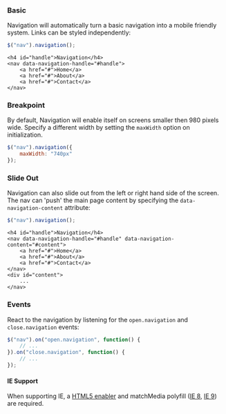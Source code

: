 ### Basic

Navigation will automatically turn a basic navigation into a mobile friendly system. Links can be styled independently:

```javascript
$("nav").navigation();
```

```markup
<h4 id="handle">Navigation</h4>
<nav data-navigation-handle="#handle">
	<a href="#">Home</a>
	<a href="#">About</a>
	<a href="#">Contact</a>
</nav>
```

### Breakpoint

By default, Navigation will enable itself on screens smaller then 980 pixels wide. Specify a different width by setting the `maxWidth` option on initialization.

```javascript
$("nav").navigation({
	maxWidth: "740px"
});
```

### Slide Out

Navigation can also slide out from the left or right hand side of the screen. The nav can 'push' the main page content by specifying the `data-navigation-content` attribute:

```javascript
$("nav").navigation();
```

```markup
<h4 id="handle">Navigation</h4>
<nav data-navigation-handle="#handle" data-navigation-content="#content">
	<a href="#">Home</a>
	<a href="#">About</a>
	<a href="#">Contact</a>
</nav>
<div id="content">
	...
</nav>
```

### Events

React to the navigation by listening for the `open.navigation` and `close.navigation` events:

```javascript
$("nav").on("open.navigation", function() {
	// ...
}).on("close.navigation", function() {
	// ...
});
```

#### IE Support

When supporting IE, a [HTML5 enabler](https://gist.github.com/benplum/8045366) and matchMedia polyfill ([IE 8](https://gist.github.com/benplum/8045336), [IE 9](https://gist.github.com/benplum/8045327)) are required.